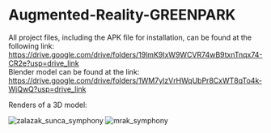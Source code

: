 # Augmented-Reality-GREENPARK

All project files, including the APK file for installation, can be found at the following link: https://drive.google.com/drive/folders/19lmK9IxW9WCVR74wB9txnTnqx74-CR2e?usp=drive_link
<br>
Blender model can be found at the link: https://drive.google.com/drive/folders/1WM7ylzVrHWqUbPr8CxWT8qTo4k-WjQwQ?usp=drive_link

Renders of a 3D model:

![zalazak_sunca_symphony](https://github.com/AmarHasecic/Augmented-Reality-GREENPARK/assets/80314067/e4a20528-37fd-4173-a072-ad50a7fa8a3e)
![mrak_symphony](https://github.com/AmarHasecic/Augmented-Reality-GREENPARK/assets/80314067/d6418b88-fb66-4cde-b2ab-a1a37c888c80)
